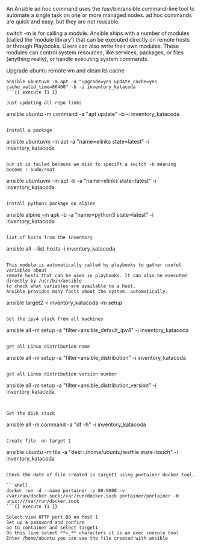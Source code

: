 An Ansible ad hoc command uses the /usr/bin/ansible command-line tool to automate a single task on one or more managed nodes.
ad hoc commands are quick and easy, but they are not reusable.


switch -m is for calling a module. Ansible ships with a number of modules (called the ‘module library’) that can be executed directly on remote hosts or through Playbooks.
Users can also write their own modules. These modules can control system resources, like services, packages, or files (anything really), or handle executing system commands.

Upgrade ubuntu remote vm and clean its cache 
```
ansible ubuntuvm -m apt -a "upgrade=yes update_cache=yes cache_valid_time=86400" -b -i inventory_katacoda
```{{ execute T1 }}

Just updating all repo links
```
ansible ubuntu -m command -a "apt update" -b -i inventory_katacoda
```{{ execute T1 }}

Install a package
```
ansible ubuntuvm -m apt -a "name=elinks state=latest" -i inventory_katacoda
```{{ execute T1 }}

but it is failed because we miss to specift a switch -b meaning  become : sudo/root
```
ansible ubuntuvm -m apt -b -a "name=elinks state=latest" -i inventory_katacoda
```{{ execute T1 }}

Install python3 package on alpine 
```
ansible alpine -m apk -b -a "name=python3 state=latest" -i inventory_katacoda
```{{ execute T1 }}

list of hosts from the inventory
```
ansible all --list-hosts -i inventory_katacoda
```{{ execute T1 }}

This module is automatically called by playbooks to gather useful variables about 
remote hosts that can be used in playbooks. It can also be executed directly by /usr/bin/ansible
to check what variables are available to a host. 
Ansible provides many facts about the system, automatically. 

```
ansible target2 -i inventory_katacoda -m setup
```{{ execute T1 }}

Get the ipv4 stack from all machines

```
ansible all -m setup -a "filter=ansible_default_ipv4"  -i inventory_katacoda
```{{ execute T1 }} 

get all Linux distribution name 

```
ansible all -m setup -a "filter=ansible_distribution"  -i inventory_katacoda
```{{ execute T1 }} 

get all Linux distribution version number 
```
ansible all -m setup -a "filter=ansible_distribution_version"  -i inventory_katacoda
```{{ execute T1 }} 


Get the disk stack
```
ansible all -m command -a "df -h"  -i inventory_katacoda
```{{ execute T1 }} 

Create file  on target 1

```
ansible ubuntu -m file -a "dest=/home/ubuntu/testfile state=touch" -i inventory_katacoda
```{{ execute T1 }}

Check the date of file created in target1 using portainer docker tool. 
 
```shell
docker run -d --name portainer -p 80:9000 -v /var/run/docker.sock:/var/run/docker.sock portainer/portainer -H unix:///var/run/docker.sock 
```{{ execute T1 }}

Select view HTTP port 80 on host 1  
Set up a password and confirm   
Go to container and select target1   
On this line select **>_** characters it is an exec console tool   
Enter /home/ubuntu you can see the file created with ansible   
 


